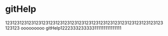 gitHelp
=======
123123123123123123123123123123123123123123123123123123123123123123123123
ooooooooo
gitHelp1222333233333111111111111111
